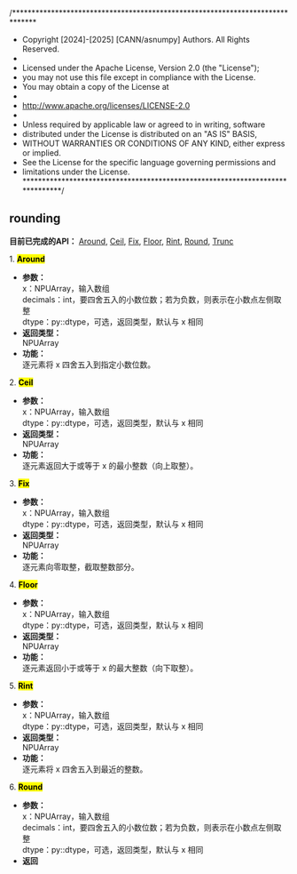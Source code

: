 /******************************************************************************
 * Copyright [2024]-[2025] [CANN/asnumpy] Authors. All Rights Reserved.
 *
 * Licensed under the Apache License, Version 2.0 (the "License");
 * you may not use this file except in compliance with the License.
 * You may obtain a copy of the License at
 *
 * http://www.apache.org/licenses/LICENSE-2.0
 *
 * Unless required by applicable law or agreed to in writing, software
 * distributed under the License is distributed on an "AS IS" BASIS,
 * WITHOUT WARRANTIES OR CONDITIONS OF ANY KIND, either express or implied.
 * See the License for the specific language governing permissions and
 * limitations under the License.
 ******************************************************************************/

## rounding  

**目前已完成的API：** [Around](#Around), [Ceil](#Ceil), [Fix](#Fix), [Floor](#Floor), [Rint](#Rint), [Round](#Round), [Trunc](#Trunc)  

<span id="Around">1. <mark>**Around**</mark></span>  
- **参数：**  
    x：NPUArray，输入数组  
    decimals：int，要四舍五入的小数位数；若为负数，则表示在小数点左侧取整  
    dtype：py::dtype，可选，返回类型，默认与 x 相同  
- **返回类型：**  
    NPUArray  
- **功能：**  
    逐元素将 x 四舍五入到指定小数位数。  

<span id="Ceil">2. <mark>**Ceil**</mark></span>  
- **参数：**  
    x：NPUArray，输入数组  
    dtype：py::dtype，可选，返回类型，默认与 x 相同  
- **返回类型：**  
    NPUArray  
- **功能：**  
    逐元素返回大于或等于 x 的最小整数（向上取整）。  

<span id="Fix">3. <mark>**Fix**</mark></span>  
- **参数：**  
    x：NPUArray，输入数组  
    dtype：py::dtype，可选，返回类型，默认与 x 相同  
- **返回类型：**  
    NPUArray  
- **功能：**  
    逐元素向零取整，截取整数部分。  

<span id="Floor">4. <mark>**Floor**</mark></span>  
- **参数：**  
    x：NPUArray，输入数组  
    dtype：py::dtype，可选，返回类型，默认与 x 相同  
- **返回类型：**  
    NPUArray  
- **功能：**  
    逐元素返回小于或等于 x 的最大整数（向下取整）。  

<span id="Rint">5. <mark>**Rint**</mark></span>  
- **参数：**  
    x：NPUArray，输入数组  
    dtype：py::dtype，可选，返回类型，默认与 x 相同  
- **返回类型：**  
    NPUArray  
- **功能：**  
    逐元素将 x 四舍五入到最近的整数。  

<span id="Round">6. <mark>**Round**</mark></span>  
- **参数：**  
    x：NPUArray，输入数组  
    decimals：int，要四舍五入的小数位数；若为负数，则表示在小数点左侧取整  
    dtype：py::dtype，可选，返回类型，默认与 x 相同  
- **返回**
